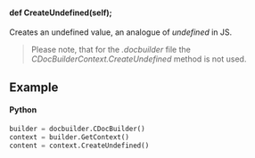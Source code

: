 #### def CreateUndefined(self);

Creates an undefined value, an analogue of *undefined* in JS.

> Please note, that for the *.docbuilder* file the *CDocBuilderContext.CreateUndefined* method is not used.

## Example

#### Python

``` python
builder = docbuilder.CDocBuilder()
context = builder.GetContext()
content = context.CreateUndefined()
```
